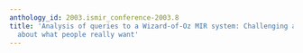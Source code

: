 ```yaml
---
anthology_id: 2003.ismir_conference-2003.8
title: 'Analysis of queries to a Wizard-of-Oz MIR system: Challenging assumptions
  about what people really want'
---
```

